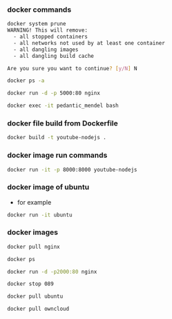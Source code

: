 ### docker commands
```bash
docker system prune
WARNING! This will remove:
  - all stopped containers
  - all networks not used by at least one container
  - all dangling images
  - all dangling build cache

Are you sure you want to continue? [y/N] N
```
```bash
docker ps -a
```
```bash
docker run -d -p 5000:80 nginx
```

```bash
docker exec -it pedantic_mendel bash
```
### docker file build from Dockerfile
```bash
docker build -t youtube-nodejs .
```
### docker image run commands
```bash
docker run -it -p 8000:8000 youtube-nodejs
```
### docker image of ubuntu
- for example
```bash
docker run -it ubuntu
```
### docker images
```bash
docker pull nginx
```
```bash
docker ps
```
```bash
docker run -d -p2000:80 nginx
```
```bash
docker stop 089
```

```bash
docker pull ubuntu
```
```bash
docker pull owncloud
```
